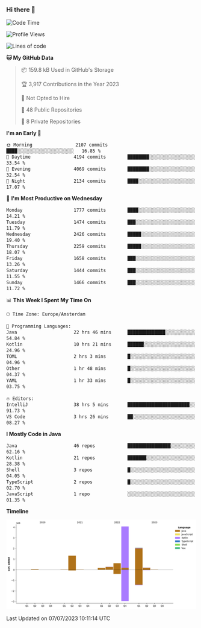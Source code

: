 ### Hi there 👋


<!--START_SECTION:waka-->
![Code Time](http://img.shields.io/badge/Code%20Time-3%2C334%20hrs%2020%20mins-blue)

![Profile Views](http://img.shields.io/badge/Profile%20Views-15-blue)

![Lines of code](https://img.shields.io/badge/From%20Hello%20World%20I%27ve%20Written-8.7%20million%20lines%20of%20code-blue)

**🐱 My GitHub Data** 

> 📦 159.8 kB Used in GitHub's Storage 
 > 
> 🏆 3,917 Contributions in the Year 2023
 > 
> 🚫 Not Opted to Hire
 > 
> 📜 48 Public Repositories 
 > 
> 🔑 8 Private Repositories 
 > 
**I'm an Early 🐤** 

```text
🌞 Morning                2107 commits        ████░░░░░░░░░░░░░░░░░░░░░   16.85 % 
🌆 Daytime                4194 commits        ████████░░░░░░░░░░░░░░░░░   33.54 % 
🌃 Evening                4069 commits        ████████░░░░░░░░░░░░░░░░░   32.54 % 
🌙 Night                  2134 commits        ████░░░░░░░░░░░░░░░░░░░░░   17.07 % 
```
📅 **I'm Most Productive on Wednesday** 

```text
Monday                   1777 commits        ████░░░░░░░░░░░░░░░░░░░░░   14.21 % 
Tuesday                  1474 commits        ███░░░░░░░░░░░░░░░░░░░░░░   11.79 % 
Wednesday                2426 commits        █████░░░░░░░░░░░░░░░░░░░░   19.40 % 
Thursday                 2259 commits        █████░░░░░░░░░░░░░░░░░░░░   18.07 % 
Friday                   1658 commits        ███░░░░░░░░░░░░░░░░░░░░░░   13.26 % 
Saturday                 1444 commits        ███░░░░░░░░░░░░░░░░░░░░░░   11.55 % 
Sunday                   1466 commits        ███░░░░░░░░░░░░░░░░░░░░░░   11.72 % 
```


📊 **This Week I Spent My Time On** 

```text
🕑︎ Time Zone: Europe/Amsterdam

💬 Programming Languages: 
Java                     22 hrs 46 mins      ██████████████░░░░░░░░░░░   54.84 % 
Kotlin                   10 hrs 21 mins      ██████░░░░░░░░░░░░░░░░░░░   24.96 % 
TOML                     2 hrs 3 mins        █░░░░░░░░░░░░░░░░░░░░░░░░   04.96 % 
Other                    1 hr 48 mins        █░░░░░░░░░░░░░░░░░░░░░░░░   04.37 % 
YAML                     1 hr 33 mins        █░░░░░░░░░░░░░░░░░░░░░░░░   03.75 % 

🔥 Editors: 
IntelliJ                 38 hrs 5 mins       ███████████████████████░░   91.73 % 
VS Code                  3 hrs 26 mins       ██░░░░░░░░░░░░░░░░░░░░░░░   08.27 % 
```

**I Mostly Code in Java** 

```text
Java                     46 repos            ████████████████░░░░░░░░░   62.16 % 
Kotlin                   21 repos            ███████░░░░░░░░░░░░░░░░░░   28.38 % 
Shell                    3 repos             █░░░░░░░░░░░░░░░░░░░░░░░░   04.05 % 
TypeScript               2 repos             █░░░░░░░░░░░░░░░░░░░░░░░░   02.70 % 
JavaScript               1 repo              ░░░░░░░░░░░░░░░░░░░░░░░░░   01.35 % 
```



**Timeline**

![Lines of Code chart](https://raw.githubusercontent.com/powercasgamer/powercasgamer/master/assets/bar_graph.png)


 Last Updated on 07/07/2023 10:11:14 UTC
<!--END_SECTION:waka-->
